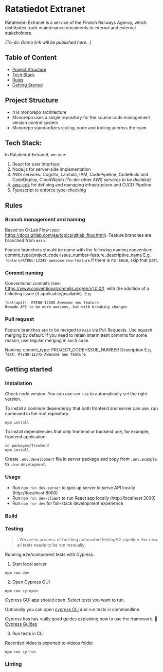 # Ratatiedot Extranet

Ratatiedon Extranet is a service of the Finnish Railways Agency, which distributes track maintenance documents to internal and external stakeholders.

_(To-do: Demo link will be published here...)_

## Table of Content

- [Project Structure](#project-structure)
- [Tech Stack](#tech-stack)
- [Rules](#rules)
- [Getting Started](#getting-started)

## Project Structure

- It is monorepo architecture
- Monorepo uses a single repository for the source code management version control system
- Monorepo standardizes styling, code and tooling accross the team

## Tech Stack:

In Ratatiedot Extranet, we use:

1. React for user interface
2. Node.js for server-side implementation
3. AWS services: Cognito, Lambda, IAM, CodePipeline, CodeBuild and CodeDeploy, CloudWatch _(To-do: other AWS services to be decided)_
4. [aws-cdk](https://github.com/aws/aws-cdk) for defining and managing infrastructure and CI/CD Pipeline
5. Typescript to enforce type-checking

## Rules

### Branch management and naming

Based on GitLab Flow (see: https://docs.gitlab.com/ee/topics/gitlab_flow.html). Feature branches are branched from `main`.

Feature branchers should be name with the following naming convention:
commit_type/project_code-issue_number-feature_descriptive_name
E.g. `feature/RTENU-12345-awesome-new-feature`
If there is no issue, skip that part.

### Commit naming

Conventional commits (see: https://www.conventionalcommits.org/en/v1.0.0/), with the addition of a ticketing issue (if applicable/available).
E.g.

```
feat(api)!: RTENU-12345 Awesome new feature
Remade API to be more awesome, but with breaking changes
```

### Pull request

Feature branches are to be merged to `main` via Pull Requests. Use squash merging by default. If you need to retain intermittent commits for some reason, use regular merging in such case.

Naming: commit_type: PROJECT_CODE-ISSUE_NUMBER Description
E.g. `feat: RTENU-12345 Awesome new feature`

## Getting started

### Installation

Check node version. You can use `nvm use` to automatically set the right version.

To install a common dependency that both frontend and server can use, run command in the root repository:

```
npm install
```

To install dependencies that only frontend or backend use, for example, frontend application:

```
cd packages/frontend
npm install
```

Create `.env.development` file in server package and copy from `.env.example` to `.env.development`.

### Usage

- Run `npm run dev-server` to spin up server to serve API locally (http://localhost:8000)
- Run `npm run dev-client` to run React app locally (http://localhost:3000)
- Run `npm run dev` for full-stack development experience

### Build

### Testing

> ❕ We are in process of building automated testing/CI-pipeline. For now all tests needs to be run manually.

Running e2e/component tests with Cypress.

1. Start local server

```
npm run dev
```

2. Open Cypress GUI

```
npm run cy:open
```

Cypress GUI app should open. Select tests you want to run.

Optionally you can open [cypress CLI](https://docs.cypress.io/guides/guides/command-line#How-to-run-commands) and run tests in commandline.

Cypress has has really good guides explaining how to use the framework.
🔗 [Cypress Guides](https://docs.cypress.io/guides/overview/why-cypress)

3. Run tests in CLI

Recorded video is exported to videos folder.

```
npm run cy:run
```

### Linting
